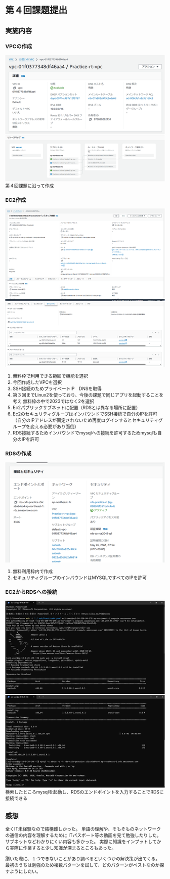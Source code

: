# 第４回課題提出
## 実施内容
### VPCの作成
![VPC](images04/vpc_1.png)
![VPC](images04/vpc_2.png)
第４回課題に沿って作成

### EC2作成
![EC2](images04/EC2_1.png)
![EC2](images04/EC2_2.png)
1. 無料枠で利用できる範囲で機能を選択
2. 今回作成したVPCを選択
3. SSH接続のためプライベートIP　DNSを取得
4. 第３回までLinux2を使っており、今後の課題で同じアプリを起動することを考え
   無料枠の中で2023ではなく2を選択
5. Ec2パブリックサブネットに配置（RDSとは異なる場所に配置）
6. Ec2のセキュリティグループはインバウンドでSSH接続で自分のIPを許可
（自分のIPアドレスが固定されないため再度ログインするとセキュリティグループを変える必要があり面倒）
7. RDS接続するためインバウンドでmysqlへの接続を許可するためmysqlも自分のIPを許可


### RDSの作成
![RDS](images04/rds.png)
1. 無料利用枠内で作成
2. セキュリティグループのインバウンドはMYSQLですべてのIPを許可

### EC2からRDSへの接続
![EC2-RDS](images04/EC2-RDS_1.png)
![EC2-RDS](images04/EC2-RDS_2.png)
検索したところmysqlを起動し、RDSのエンドポイントを入力することでRDSに接続できる

## 感想
全くIT未経験なので結構難しかった。
単語の理解や、そもそものネットワークの通信の内容を理解するために
ITパスポート等の動画を見て勉強したりした。サブネットなどわかりにくい内容も多かった。
実際に知識をインプットしてから実際に作業すると少し知識が深まるところもあった。

躓いた際に、１つできないことがあり調べるといくつかの解決策が出てくる。
最初のうちは勉強のため複数パターンを試して、どのパターンがベストなのか探すようにしたい。